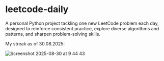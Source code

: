 # leetcode-daily

A personal Python project tackling one new LeetCode problem each day, designed to reinforce consistent practice, explore diverse algorithms and patterns, and sharpen problem-solving skills.

My streak as of 30.08.2025:

![Screenshot 2025-08-30 at 9 44 43](https://github.com/user-attachments/assets/ccf1d8c7-8338-4045-9df2-992f62e7466f)
